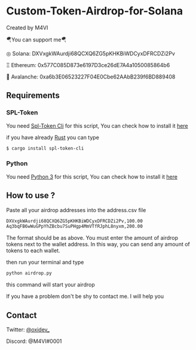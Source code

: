 # Custom-Token-Airdrop-for-Solana
Created by M4VI

🪂You can support me🪂

◎ Solana: DXVxgkWAurdji68QCXQ6ZG5pKHKBiWDCyxDFRCDZi2Pv

Ξ Ethereum: 0x577C085D873e6197D3ce26dE7A4a1050085864b6

🔺 Avalanche: 0xa6b3E06523227F04E0Cbe62AAbB239f6BD889408


## Requirements

### SPL-Token 

You need [Spl-Token Cli](https://spl.solana.com/token) for this script, You can check how to install it [here](https://spl.solana.com/token)

if you have already [Rust](https://rustup.rs/) you can type     
```bash
$ cargo install spl-token-cli
```


### Python

You need [Python 3](https://www.python.org/downloads/) for this script, You can check how to install it [here](https://www.python.org/downloads/)



## How to use ?

Paste all your airdrop addresses into the address.csv file

```bash
DXVxgkWAurdji68QCXQ6ZG5pKHKBiWDCyxDFRCDZi2Pv,100.00
Aq3bqFB6wWuGPpYhZBcbu7SuPHgp4MmVTfRJphL8nyxm,200.00
```
The format should be as above. You must enter the amount of airdrop tokens next to the wallet address. In this way, you can send any amount of tokens to each wallet.


then run your terminal and type
```bash
python airdrop.py
```
this command will start your airdrop

If you have a problem don't be shy to contact me. I will help you
## Contact


Twitter: [@oxidev_](https://twitter.com/m4vi_dev)

Discord: @M4VI#0001
